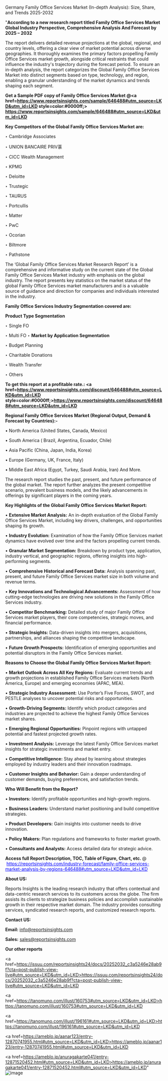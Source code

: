 Germany Family Office Services Market (In-depth Analysis): Size, Share, and Trends 2025-2032

"<strong>According to a new research report titled Family Office Services Market Global Industry Perspective, Comprehensive Analysis And Forecast by 2025 – 2032</strong>

The report delivers detailed revenue projections at the global, regional, and country levels, offering a clear view of market potential across diverse geographies. It thoroughly examines the primary factors propelling Family Office Services market growth, alongside critical restraints that could influence the industry's trajectory during the forecast period. To ensure an in-depth analysis, the report categorizes the Global Family Office Services Market into distinct segments based on type, technology, and region, enabling a granular understanding of the market dynamics and trends shaping each segment.

<strong>Get a Sample PDF copy of Family Office Services Market </strong><strong>@<a href=https://www.reportsinsights.com/sample/646488#utm_source=LKD&utm_id=LKD style=color:#0000ff;> https://www.reportsinsights.com/sample/646488#utm_source=LKD&utm_id=LKD</a></strong></font>

<strong>Key Competitors of the Global Family Office Services Market are:</strong>

‣ Cambridge Associates

‣ UNION BANCAIRE PRIV蒃

‣ CICC Wealth Management

‣ KPMG

‣ Deloitte

‣ Trustegic

‣ TAURUS

‣ Portcullis

‣ Matter

‣ PwC

‣ Ocorian

‣ Biltmore

‣ Pathstone

The ‘Global Family Office Services Market Research Report’ is a comprehensive and informative study on the current state of the Global Family Office Services Market industry with emphasis on the global industry. The report presents key statistics on the market status of the global Family Office Services market manufacturers and is a valuable source of guidance and direction for companies and individuals interested in the industry.

<strong>Family Office Services Industry Segmentation covered are:</strong>

<strong>Product Type Segmentation</strong>

‣ Single FO

‣ Multi FO
‣ 
<strong>Market by Application Segmentation</strong>

‣ Budget Planning

‣ Charitable Donations

‣ Wealth Transfer

‣ Others

<strong>To get this report at a profitable rate.: <a href=https://www.reportsinsights.com/discount/646488#utm_source=LKD&utm_id=LKD style=color:#0000ff;>https://www.reportsinsights.com/discount/646488#utm_source=LKD&utm_id=LKD</a></strong></font>

<strong>Regional Family Office Services Market (Regional Output, Demand &amp; Forecast by Countries):-</strong>

• North America (United States, Canada, Mexico)

• South America ( Brazil, Argentina, Ecuador, Chile)

• Asia Pacific (China, Japan, India, Korea)

• Europe (Germany, UK, France, Italy)

• Middle East Africa (Egypt, Turkey, Saudi Arabia, Iran) And More.

The research report studies the past, present, and future performance of the global market. The report further analyzes the present competitive scenario, prevalent business models, and the likely advancements in offerings by significant players in the coming years.

<strong>Key Highlights of the Global Family Office Services Market Report:</strong>

• <strong>Extensive Market Analysis:</strong> An in-depth evaluation of the Global Family Office Services Market, including key drivers, challenges, and opportunities shaping its growth.

• <strong>Industry Evolution:</strong> Examination of how the Family Office Services market dynamics have evolved over time and the factors propelling current trends.

• <strong>Granular Market Segmentation:</strong> Breakdown by product type, application, industry vertical, and geographic regions, offering insights into high-performing segments.

• <strong>Comprehensive Historical and Forecast Data:</strong> Analysis spanning past, present, and future Family Office Services market size in both volume and revenue terms.

• <strong>Key Innovations and Technological Advancements:</strong> Assessment of how cutting-edge technologies are driving new solutions in the Family Office Services industry.

• <strong>Competitor Benchmarking:</strong> Detailed study of major Family Office Services market players, their core competencies, strategic moves, and financial performance.

• <strong>Strategic Insights:</strong> Data-driven insights into mergers, acquisitions, partnerships, and alliances shaping the competitive landscape.

• <strong>Future Growth Prospects:</strong> Identification of emerging opportunities and potential disruptors in the Family Office Services market.

<strong>Reasons to Choose the Global Family Office Services Market Report:</strong>

• <strong>Market Outlook Across All Key Regions:</strong> Evaluate current trends and growth projections in established Family Office Services markets (North America, Europe) and emerging economies (APAC, MEA).

• <strong>Strategic Industry Assessment:</strong> Use Porter’s Five Forces, SWOT, and PESTLE analyses to uncover potential risks and opportunities.

• <strong>Growth-Driving Segments:</strong> Identify which product categories and industries are projected to achieve the highest Family Office Services market shares.

• <strong>Emerging Regional Opportunities:</strong> Pinpoint regions with untapped potential and fastest projected growth rates.

• <strong>Investment Analysis:</strong> Leverage the latest Family Office Services market insights for strategic investments and market entry.

• <strong>Competitive Intelligence:</strong> Stay ahead by learning about strategies employed by industry leaders and their innovation roadmaps.

• <strong>Customer Insights and Behavior:</strong> Gain a deeper understanding of customer demands, buying preferences, and satisfaction trends.

<strong>Who Will Benefit from the Report?</strong>

• <strong>Investors:</strong> Identify profitable opportunities and high-growth regions.

• <strong>Business Leaders:</strong> Understand market positioning and build competitive strategies.

• <strong>Product Developers:</strong> Gain insights into customer needs to drive innovation.

• <strong>Policy Makers:</strong> Plan regulations and frameworks to foster market growth.

• <strong>Consultants and Analysts:</strong> Access detailed data for strategic advice.
</ul>
<strong>Access full Report Description, TOC, Table of Figure, Chart, etc. </strong>@  <a href=https://reportsinsights.com/industry-forecast/family-office-services-market-analysis-by-regions-646488#utm_source=LKD&utm_id=LKD style=color:#0000ff;>https://reportsinsights.com/industry-forecast/family-office-services-market-analysis-by-regions-646488#utm_source=LKD&utm_id=LKD</a></font>

<strong><strong>About US</strong>:</strong>

Reports Insights is the leading research industry that offers contextual and data-centric research services to its customers across the globe. The firm assists its clients to strategize business policies and accomplish sustainable growth in their respective market domain. The industry provides consulting services, syndicated research reports, and customized research reports.

<strong>Contact US:</strong>

<p class=""""><b>Email:</b> <a href=mailto:info@reportsinsights.com>info@reportsinsights.com</a></p>
<p class=""""><b>Sales:</b> <a href=mailto:sales@reportsinsights.com>sales@reportsinsights.com</a></p>

<strong>Our other reports</strong>

<a href=https://issuu.com/reportsinsights24/docs/20252032_c3a5246e28ab9f?cta=post-publish-view-live#utm_source=LKD&utm_id=LKD>https://issuu.com/reportsinsights24/docs/20252032_c3a5246e28ab9f?cta=post-publish-view-live#utm_source=LKD&utm_id=LKD</a>

<a href=https://tanomuno.com/illust/160753#utm_source=LKD&utm_id=LKD>https://tanomuno.com/illust/160753#utm_source=LKD&utm_id=LKD</a>

<a href=https://tanomuno.com/illust/196161#utm_source=LKD&utm_id=LKD>https://tanomuno.com/illust/196161#utm_source=LKD&utm_id=LKD</a>

<a href=https://ameblo.jp/aanar123/entry-12870741955.html#utm_source=LKD&utm_id=LKD>https://ameblo.jp/aanar123/entry-12870741955.html#utm_source=LKD&utm_id=LKD</a>

<a href=https://ameblo.jp/anuragakarte041/entry-12871520452.html#utm_source=LKD&utm_id=LKD>https://ameblo.jp/anuragakarte041/entry-12871520452.html#utm_source=LKD&utm_id=LKD</a>"
![image](https://github.com/user-attachments/assets/5868ccef-f2ba-4a9c-a34a-5c9dc63b49c8)
